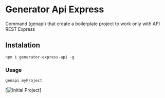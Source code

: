 # Generator Api Express
Command (genapi) that create a boilerplate project to work only with API REST Express

## Instalation
```shell
npm i generator-express-api -g
```

### Usage
```shell
genapi myProject
```

[![Initial Project](http://image.prntscr.com/image/86e400894adb442f85b1a489f10df709.png)]
